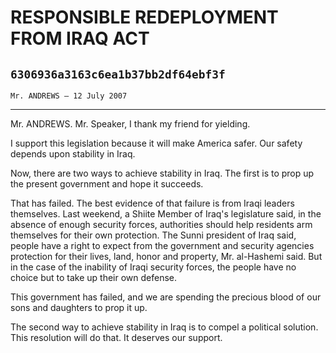 # RESPONSIBLE REDEPLOYMENT FROM IRAQ ACT
## `6306936a3163c6ea1b37bb2df64ebf3f`
`Mr. ANDREWS — 12 July 2007`

---


Mr. ANDREWS. Mr. Speaker, I thank my friend for yielding.

I support this legislation because it will make America safer. Our 
safety depends upon stability in Iraq.

Now, there are two ways to achieve stability in Iraq. The first is to 
prop up the present government and hope it succeeds.



That has failed. The best evidence of that failure is from Iraqi 
leaders themselves. Last weekend, a Shiite Member of Iraq's legislature 
said, in the absence of enough security forces, authorities should help 
residents arm themselves for their own protection. The Sunni president 
of Iraq said, people have a right to expect from the government and 
security agencies protection for their lives, land, honor and property, 
Mr. al-Hashemi said. But in the case of the inability of Iraqi security 
forces, the people have no choice but to take up their own defense.

This government has failed, and we are spending the precious blood of 
our sons and daughters to prop it up.

The second way to achieve stability in Iraq is to compel a political 
solution. This resolution will do that. It deserves our support.